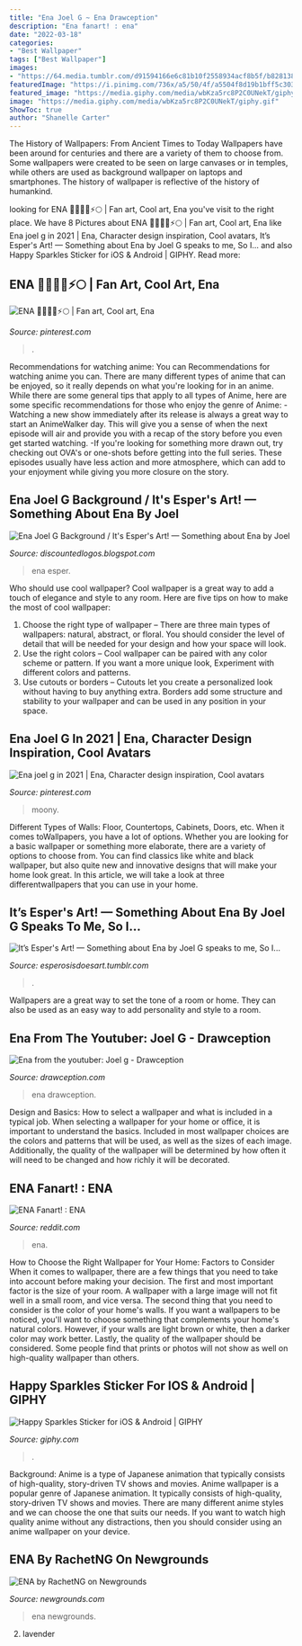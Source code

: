 ```yaml
---
title: "Ena Joel G ~ Ena Drawception"
description: "Ena fanart! : ena"
date: "2022-03-18"
categories:
- "Best Wallpaper"
tags: ["Best Wallpaper"]
images:
- "https://64.media.tumblr.com/d91594166e6c81b10f2558934acf8b5f/b8281381b652bff3-1f/s640x960/bc7e8b9cec8867b143aaaff10dcbce09f35c1f20.jpg"
featuredImage: "https://i.pinimg.com/736x/a5/50/4f/a5504f8d19b1bff5c303ae878d8aaf86.jpg"
featured_image: "https://media.giphy.com/media/wbKza5rc8P2C0UNekT/giphy.gif"
image: "https://media.giphy.com/media/wbKza5rc8P2C0UNekT/giphy.gif"
ShowToc: true
author: "Shanelle Carter"
---
```



The History of Wallpapers: From Ancient Times to Today
Wallpapers have been around for centuries and there are a variety of them to choose from. Some wallpapers were created to be seen on large canvases or in temples, while others are used as background wallpaper on laptops and smartphones. The history of wallpaper is reflective of the history of humankind.

	

		
looking for ENA 💎🌊🧿💛⚡️🌕 | Fan art, Cool art, Ena you've visit to the right place. We have 8 Pictures about ENA 💎🌊🧿💛⚡️🌕 | Fan art, Cool art, Ena like Ena joel g in 2021 | Ena, Character design inspiration, Cool avatars, It’s Esper&#039;s Art! — Something about Ena by Joel G speaks to me, So I... and also Happy Sparkles Sticker for iOS &amp; Android | GIPHY. Read more:
		
    
## ENA 💎🌊🧿💛⚡️🌕 | Fan Art, Cool Art, Ena

<img loading=lazy src="https://i.pinimg.com/736x/b1/29/1d/b1291d418d88238a20e519c29920dc82.jpg" onerror="this.onerror=null;this.src='https://tse1.mm.bing.net/th?id=OIP.G8tOeWfSPQemgGaHmWYtSAHaHa&amp;pid=15.1';" alt="ENA 💎🌊🧿💛⚡️🌕 | Fan art, Cool art, Ena">

_Source: pinterest.com_

>. 

	

Recommendations for watching anime: You can
Recommendations for watching anime you can. There are many different types of anime that can be enjoyed, so it really depends on what you're looking for in an anime. While there are some general tips that apply to all types of Anime, here are some specific recommendations for those who enjoy the genre of Anime: 
-Watching a new show immediately after its release is always a great way to start an AnimeWalker day. This will give you a sense of when the next episode will air and provide you with a recap of the story before you even get started watching. 
-If you're looking for something more drawn out, try checking out OVA's or one-shots before getting into the full series. These episodes usually have less action and more atmosphere, which can add to your enjoyment while giving you more closure on the story.

    
## Ena Joel G Background / It&#039;s Esper&#039;s Art! — Something About Ena By Joel

<img loading=lazy src="https://64.media.tumblr.com/d91594166e6c81b10f2558934acf8b5f/b8281381b652bff3-1f/s640x960/bc7e8b9cec8867b143aaaff10dcbce09f35c1f20.jpg" onerror="this.onerror=null;this.src='https://tse3.mm.bing.net/th?id=OIP.lnw4Zb0IOHQq1Hbve3vzqgHaHa&amp;pid=15.1';" alt="Ena Joel G Background / It&#039;s Esper&#039;s Art! — Something about Ena by Joel">

_Source: discountedlogos.blogspot.com_

>ena esper. 

	

Who should use cool wallpaper?
Cool wallpaper is a great way to add a touch of elegance and style to any room. Here are five tips on how to make the most of cool wallpaper: 
1) Choose the right type of wallpaper – There are three main types of wallpapers: natural, abstract, or floral. You should consider the level of detail that will be needed for your design and how your space will look. 
2) Use the right colors – Cool wallpaper can be paired with any color scheme or pattern. If you want a more unique look, Experiment with different colors and patterns. 
3) Use cutouts or borders – Cutouts let you create a personalized look without having to buy anything extra. Borders add some structure and stability to your wallpaper and can be used in any position in your space.

    
## Ena Joel G In 2021 | Ena, Character Design Inspiration, Cool Avatars

<img loading=lazy src="https://i.pinimg.com/736x/a5/50/4f/a5504f8d19b1bff5c303ae878d8aaf86.jpg" onerror="this.onerror=null;this.src='https://tse3.mm.bing.net/th?id=OIP.K6e2GTneWOok7hKwRkIw1AHaHv&amp;pid=15.1';" alt="Ena joel g in 2021 | Ena, Character design inspiration, Cool avatars">

_Source: pinterest.com_

>moony. 

	

Different Types of Walls: Floor, Countertops, Cabinets, Doors, etc.
When it comes toWallpapers, you have a lot of options. Whether you are looking for a basic wallpaper or something more elaborate, there are a variety of options to choose from. You can find classics like white and black wallpaper, but also quite new and innovative designs that will make your home look great. In this article, we will take a look at three differentwallpapers that you can use in your home.

    
## It’s Esper&#039;s Art! — Something About Ena By Joel G Speaks To Me, So I...

<img loading=lazy src="https://64.media.tumblr.com/eba6d6758bf7b9a8865768ce1c5ca053/1d1b09d43b3874fb-a7/s1280x1920/bb4cdbf0714279adfee6a28310061d0396aeede9.png" onerror="this.onerror=null;this.src='https://tse4.mm.bing.net/th?id=OIP.mrpAdnEJ_JQ1QT22QdVlRQHaJ4&amp;pid=15.1';" alt="It’s Esper&#039;s Art! — Something about Ena by Joel G speaks to me, So I...">

_Source: esperosisdoesart.tumblr.com_

>. 

	

Wallpapers are a great way to set the tone of a room or home. They can also be used as an easy way to add personality and style to a room.

    
## Ena From The Youtuber: Joel G - Drawception

<img loading=lazy src="https://cdn.drawception.com/drawings/913310/FMkWBS6NNw.png" onerror="this.onerror=null;this.src='https://tse2.mm.bing.net/th?id=OIP.odVuABjMaw9oHw256YmA0QHaGL&amp;pid=15.1';" alt="Ena from the youtuber: Joel g - Drawception">

_Source: drawception.com_

>ena drawception. 

	

Design and Basics: How to select a wallpaper and what is included in a typical job.
When selecting a wallpaper for your home or office, it is important to understand the basics. Included in most wallpaper choices are the colors and patterns that will be used, as well as the sizes of each image. Additionally, the quality of the wallpaper will be determined by how often it will need to be changed and how richly it will be decorated.

    
## ENA Fanart! : ENA

<img loading=lazy src="https://preview.redd.it/7em6cdok77m61.png?auto=webp&amp;s=428160aed39a3b05dbf5cb05931e190613cea70a" onerror="this.onerror=null;this.src='https://tse2.mm.bing.net/th?id=OIP.OGswLo-i7YCzf3Y9ZdpJjQHaMM&amp;pid=15.1';" alt="ENA Fanart! : ENA">

_Source: reddit.com_

>ena. 

	

How to Choose the Right Wallpaper for Your Home: Factors to Consider
When it comes to wallpaper, there are a few things that you need to take into account before making your decision. The first and most important factor is the size of your room. A wallpaper with a large image will not fit well in a small room, and vice versa. 
The second thing that you need to consider is the color of your home's walls. If you want a wallpapers to be noticed, you'll want to choose something that complements your home's natural colors. However, if your walls are light brown or white, then a darker color may work better. 
Lastly, the quality of the wallpaper should be considered. Some people find that prints or photos will not show as well on high-quality wallpaper than others.

    
## Happy Sparkles Sticker For IOS &amp; Android | GIPHY

<img loading=lazy src="https://media.giphy.com/media/wbKza5rc8P2C0UNekT/giphy.gif" onerror="this.onerror=null;this.src='https://tse4.mm.bing.net/th?id=OIP.R6sobDH8rZ_WCWyngcFz-gAAAA&amp;pid=15.1';" alt="Happy Sparkles Sticker for iOS &amp; Android | GIPHY">

_Source: giphy.com_

>. 

	

Background: Anime is a type of Japanese animation that typically consists of high-quality, story-driven TV shows and movies.
Anime wallpaper is a popular genre of Japanese animation. It typically consists of high-quality, story-driven TV shows and movies. There are many different anime styles and we can choose the one that suits our needs. If you want to watch high quality anime without any distractions, then you should consider using an anime wallpaper on your device.

    
## ENA By RachetNG On Newgrounds

<img loading=lazy src="https://art.ngfiles.com/thumbnails/1510000/1510978_full.png?f1605748767" onerror="this.onerror=null;this.src='https://tse3.mm.bing.net/th?id=OIP.Zb0ssTwXaAjnrfWmeqCy0wAAAA&amp;pid=15.1';" alt="ENA by RachetNG on Newgrounds">

_Source: newgrounds.com_

>ena newgrounds. 

	

2. lavender 


